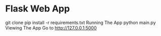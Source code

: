 # Flask Web App 


git clone <repo-url>
pip install -r requirements.txt
Running The App
python main.py
Viewing The App
Go to http://127.0.0.1:5000
